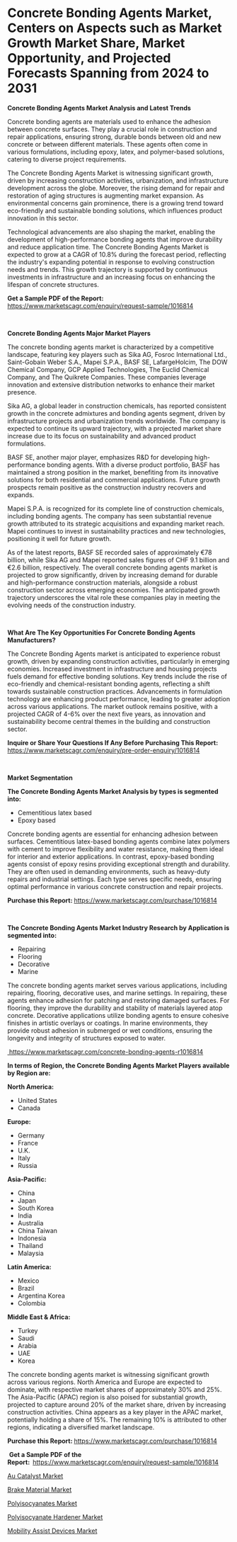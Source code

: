 <p><h1>Concrete Bonding Agents Market, Centers on Aspects such as Market Growth Market Share, Market Opportunity, and Projected Forecasts Spanning from 2024 to 2031</h1></p><p><strong>Concrete Bonding Agents Market Analysis and Latest Trends</strong></p>
<p><p>Concrete bonding agents are materials used to enhance the adhesion between concrete surfaces. They play a crucial role in construction and repair applications, ensuring strong, durable bonds between old and new concrete or between different materials. These agents often come in various formulations, including epoxy, latex, and polymer-based solutions, catering to diverse project requirements.</p><p>The Concrete Bonding Agents Market is witnessing significant growth, driven by increasing construction activities, urbanization, and infrastructure development across the globe. Moreover, the rising demand for repair and restoration of aging structures is augmenting market expansion. As environmental concerns gain prominence, there is a growing trend toward eco-friendly and sustainable bonding solutions, which influences product innovation in this sector.</p><p>Technological advancements are also shaping the market, enabling the development of high-performance bonding agents that improve durability and reduce application time. The Concrete Bonding Agents Market is expected to grow at a CAGR of 10.8% during the forecast period, reflecting the industry's expanding potential in response to evolving construction needs and trends. This growth trajectory is supported by continuous investments in infrastructure and an increasing focus on enhancing the lifespan of concrete structures.</p></p>
<p><strong>Get a Sample PDF of the Report:&nbsp;</strong> <a href="https://www.marketscagr.com/enquiry/request-sample/1016814">https://www.marketscagr.com/enquiry/request-sample/1016814</a></p>
<p>&nbsp;</p>
<p><strong>Concrete Bonding Agents Major Market Players</strong></p>
<p><p>The concrete bonding agents market is characterized by a competitive landscape, featuring key players such as Sika AG, Fosroc International Ltd., Saint-Gobain Weber S.A., Mapei S.P.A., BASF SE, LafargeHolcim, The DOW Chemical Company, GCP Applied Technologies, The Euclid Chemical Company, and The Quikrete Companies. These companies leverage innovation and extensive distribution networks to enhance their market presence.</p><p>Sika AG, a global leader in construction chemicals, has reported consistent growth in the concrete admixtures and bonding agents segment, driven by infrastructure projects and urbanization trends worldwide. The company is expected to continue its upward trajectory, with a projected market share increase due to its focus on sustainability and advanced product formulations.</p><p>BASF SE, another major player, emphasizes R&D for developing high-performance bonding agents. With a diverse product portfolio, BASF has maintained a strong position in the market, benefiting from its innovative solutions for both residential and commercial applications. Future growth prospects remain positive as the construction industry recovers and expands.</p><p>Mapei S.P.A. is recognized for its complete line of construction chemicals, including bonding agents. The company has seen substantial revenue growth attributed to its strategic acquisitions and expanding market reach. Mapei continues to invest in sustainability practices and new technologies, positioning it well for future growth.</p><p>As of the latest reports, BASF SE recorded sales of approximately €78 billion, while Sika AG and Mapei reported sales figures of CHF 9.1 billion and €2.6 billion, respectively. The overall concrete bonding agents market is projected to grow significantly, driven by increasing demand for durable and high-performance construction materials, alongside a robust construction sector across emerging economies. The anticipated growth trajectory underscores the vital role these companies play in meeting the evolving needs of the construction industry.</p></p>
<p>&nbsp;</p>
<p><strong>What Are The Key Opportunities For Concrete Bonding Agents Manufacturers?</strong></p>
<p><p>The Concrete Bonding Agents market is anticipated to experience robust growth, driven by expanding construction activities, particularly in emerging economies. Increased investment in infrastructure and housing projects fuels demand for effective bonding solutions. Key trends include the rise of eco-friendly and chemical-resistant bonding agents, reflecting a shift towards sustainable construction practices. Advancements in formulation technology are enhancing product performance, leading to greater adoption across various applications. The market outlook remains positive, with a projected CAGR of 4-6% over the next five years, as innovation and sustainability become central themes in the building and construction sector.</p></p>
<p><strong>Inquire or Share Your Questions If Any Before Purchasing This Report:</strong> <a href="https://www.marketscagr.com/enquiry/pre-order-enquiry/1016814">https://www.marketscagr.com/enquiry/pre-order-enquiry/1016814</a></p>
<p>&nbsp;</p>
<p><strong>Market Segmentation</strong></p>
<p><strong>The Concrete Bonding Agents Market Analysis by types is segmented into:</strong></p>
<p><ul><li>Cementitious latex based</li><li>Epoxy based</li></ul></p>
<p><p>Concrete bonding agents are essential for enhancing adhesion between surfaces. Cementitious latex-based bonding agents combine latex polymers with cement to improve flexibility and water resistance, making them ideal for interior and exterior applications. In contrast, epoxy-based bonding agents consist of epoxy resins providing exceptional strength and durability. They are often used in demanding environments, such as heavy-duty repairs and industrial settings. Each type serves specific needs, ensuring optimal performance in various concrete construction and repair projects.</p></p>
<p><strong>Purchase this Report:&nbsp;</strong><a href="https://www.marketscagr.com/purchase/1016814">https://www.marketscagr.com/purchase/1016814</a></p>
<p>&nbsp;</p>
<p><strong>The Concrete Bonding Agents Market Industry Research by Application is segmented into:</strong></p>
<p><ul><li>Repairing</li><li>Flooring</li><li>Decorative</li><li>Marine</li></ul></p>
<p><p>The concrete bonding agents market serves various applications, including repairing, flooring, decorative uses, and marine settings. In repairing, these agents enhance adhesion for patching and restoring damaged surfaces. For flooring, they improve the durability and stability of materials layered atop concrete. Decorative applications utilize bonding agents to ensure cohesive finishes in artistic overlays or coatings. In marine environments, they provide robust adhesion in submerged or wet conditions, ensuring the longevity and integrity of structures exposed to water.</p></p>
<p><a href="https://www.marketscagr.com/concrete-bonding-agents-r1016814">&nbsp;https://www.marketscagr.com/concrete-bonding-agents-r1016814</a></p>
<p><strong>In terms of Region, the Concrete Bonding Agents Market Players available by Region are:</strong></p>
<p>
    <p> <strong> North America: </strong>
        <ul>
            <li>United States</li>
            <li>Canada</li>
        </ul>
        </p> 
    <p> <strong> Europe: </strong>
        <ul>
            <li>Germany</li>
            <li>France</li>
            <li>U.K.</li>
            <li>Italy</li>
            <li>Russia</li>
        </ul>
        </p> 
    <p> <strong> Asia-Pacific: </strong>
        <ul>
            <li>China</li>
            <li>Japan</li>
            <li>South Korea</li>
            <li>India</li>
            <li>Australia</li>
            <li>China Taiwan</li>
            <li>Indonesia</li>
            <li>Thailand</li>
            <li>Malaysia</li>
        </ul>
        </p> 
    <p> <strong> Latin America: </strong>
        <ul>
            <li>Mexico</li>
            <li>Brazil</li>
            <li>Argentina Korea</li>
            <li>Colombia</li>
        </ul>
        </p> 
    <p> <strong> Middle East & Africa: </strong>
        <ul>
            <li>Turkey</li>
            <li>Saudi</li>
            <li>Arabia</li>
            <li>UAE</li>
            <li>Korea</li>
        </ul>
    </p>
    </p>
<p><p>The concrete bonding agents market is witnessing significant growth across various regions. North America and Europe are expected to dominate, with respective market shares of approximately 30% and 25%. The Asia-Pacific (APAC) region is also poised for substantial growth, projected to capture around 20% of the market share, driven by increasing construction activities. China appears as a key player in the APAC market, potentially holding a share of 15%. The remaining 10% is attributed to other regions, indicating a diversified market landscape.</p></p>
<p><strong>Purchase this Report: </strong><a href="https://www.marketscagr.com/purchase/1016814">https://www.marketscagr.com/purchase/1016814</a></p>
<p>&nbsp;<strong>Get a Sample PDF of the Report:&nbsp;&nbsp;</strong><a href="https://www.marketscagr.com/enquiry/request-sample/1016814">https://www.marketscagr.com/enquiry/request-sample/1016814</a></p>
<p><strong></strong></p>
<p><p><a href="https://medium.com/@tedbrakus/the-global-au-catalyst-market-is-expected-to-witness-a-compound-annual-growth-rate-cagr-of-13-2-04d44d715090">Au Catalyst Market</a></p><p><a href="https://medium.com/@tedbrakus/brake-material-market-industry-landscape-growth-trajectories-and-global-markets-b492e347e02a">Brake Material Market</a></p><p><a href="https://issuu.com/reportprime-2/docs/polyisocyanates-market-size-2030.pp_58c2f3d1266a45">Polyisocyanates Market</a></p><p><a href="https://issuu.com/reportprime-2/docs/polyisocyanate-hardener-market-size_a5eee2522bdbec">Polyisocyanate Hardener Market</a></p><p><a href="https://www.linkedin.com/pulse/mobility-assist-devices-market-investigation-industry-evolution-7zhae?trackingId=sMdgAr4tSQWhk9tWhRjmOA%3D%3D">Mobility Assist Devices Market</a></p></p>